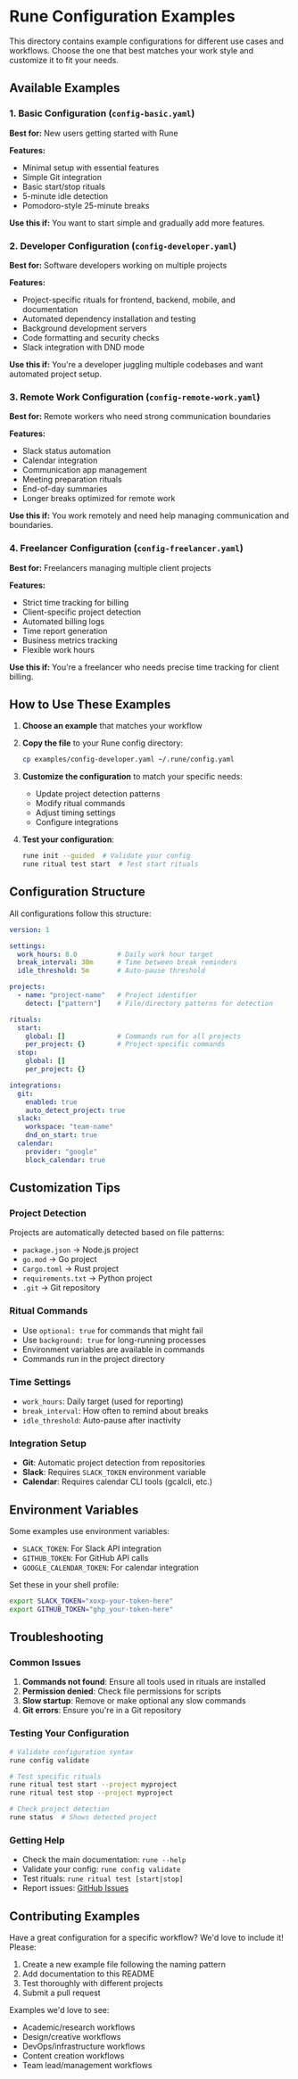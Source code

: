 # Rune Configuration Examples

This directory contains example configurations for different use cases and workflows. Choose the one that best matches your work style and customize it to fit your needs.

## Available Examples

### 1. Basic Configuration (`config-basic.yaml`)
**Best for:** New users getting started with Rune

**Features:**
- Minimal setup with essential features
- Simple Git integration
- Basic start/stop rituals
- 5-minute idle detection
- Pomodoro-style 25-minute breaks

**Use this if:** You want to start simple and gradually add more features.

### 2. Developer Configuration (`config-developer.yaml`)
**Best for:** Software developers working on multiple projects

**Features:**
- Project-specific rituals for frontend, backend, mobile, and documentation
- Automated dependency installation and testing
- Background development servers
- Code formatting and security checks
- Slack integration with DND mode

**Use this if:** You're a developer juggling multiple codebases and want automated project setup.

### 3. Remote Work Configuration (`config-remote-work.yaml`)
**Best for:** Remote workers who need strong communication boundaries

**Features:**
- Slack status automation
- Calendar integration
- Communication app management
- Meeting preparation rituals
- End-of-day summaries
- Longer breaks optimized for remote work

**Use this if:** You work remotely and need help managing communication and boundaries.

### 4. Freelancer Configuration (`config-freelancer.yaml`)
**Best for:** Freelancers managing multiple client projects

**Features:**
- Strict time tracking for billing
- Client-specific project detection
- Automated billing logs
- Time report generation
- Business metrics tracking
- Flexible work hours

**Use this if:** You're a freelancer who needs precise time tracking for client billing.

## How to Use These Examples

1. **Choose an example** that matches your workflow
2. **Copy the file** to your Rune config directory:
   ```bash
   cp examples/config-developer.yaml ~/.rune/config.yaml
   ```
3. **Customize the configuration** to match your specific needs:
   - Update project detection patterns
   - Modify ritual commands
   - Adjust timing settings
   - Configure integrations

4. **Test your configuration**:
   ```bash
   rune init --guided  # Validate your config
   rune ritual test start  # Test start rituals
   ```

## Configuration Structure

All configurations follow this structure:

```yaml
version: 1

settings:
  work_hours: 8.0          # Daily work hour target
  break_interval: 30m      # Time between break reminders
  idle_threshold: 5m       # Auto-pause threshold

projects:
  - name: "project-name"   # Project identifier
    detect: ["pattern"]    # File/directory patterns for detection

rituals:
  start:
    global: []             # Commands run for all projects
    per_project: {}        # Project-specific commands
  stop:
    global: []
    per_project: {}

integrations:
  git:
    enabled: true
    auto_detect_project: true
  slack:
    workspace: "team-name"
    dnd_on_start: true
  calendar:
    provider: "google"
    block_calendar: true
```

## Customization Tips

### Project Detection
Projects are automatically detected based on file patterns:
- `package.json` → Node.js project
- `go.mod` → Go project
- `Cargo.toml` → Rust project
- `requirements.txt` → Python project
- `.git` → Git repository

### Ritual Commands
- Use `optional: true` for commands that might fail
- Use `background: true` for long-running processes
- Environment variables are available in commands
- Commands run in the project directory

### Time Settings
- `work_hours`: Daily target (used for reporting)
- `break_interval`: How often to remind about breaks
- `idle_threshold`: Auto-pause after inactivity

### Integration Setup
- **Git**: Automatic project detection from repositories
- **Slack**: Requires `SLACK_TOKEN` environment variable
- **Calendar**: Requires calendar CLI tools (gcalcli, etc.)

## Environment Variables

Some examples use environment variables:
- `SLACK_TOKEN`: For Slack API integration
- `GITHUB_TOKEN`: For GitHub API calls
- `GOOGLE_CALENDAR_TOKEN`: For calendar integration

Set these in your shell profile:
```bash
export SLACK_TOKEN="xoxp-your-token-here"
export GITHUB_TOKEN="ghp_your-token-here"
```

## Troubleshooting

### Common Issues

1. **Commands not found**: Ensure all tools used in rituals are installed
2. **Permission denied**: Check file permissions for scripts
3. **Slow startup**: Remove or make optional any slow commands
4. **Git errors**: Ensure you're in a Git repository

### Testing Your Configuration

```bash
# Validate configuration syntax
rune config validate

# Test specific rituals
rune ritual test start --project myproject
rune ritual test stop --project myproject

# Check project detection
rune status  # Shows detected project
```

### Getting Help

- Check the main documentation: `rune --help`
- Validate your config: `rune config validate`
- Test rituals: `rune ritual test [start|stop]`
- Report issues: [GitHub Issues](https://github.com/johnferguson/rune/issues)

## Contributing Examples

Have a great configuration for a specific workflow? We'd love to include it! Please:

1. Create a new example file following the naming pattern
2. Add documentation to this README
3. Test thoroughly with different projects
4. Submit a pull request

Examples we'd love to see:
- Academic/research workflows
- Design/creative workflows
- DevOps/infrastructure workflows
- Content creation workflows
- Team lead/management workflows